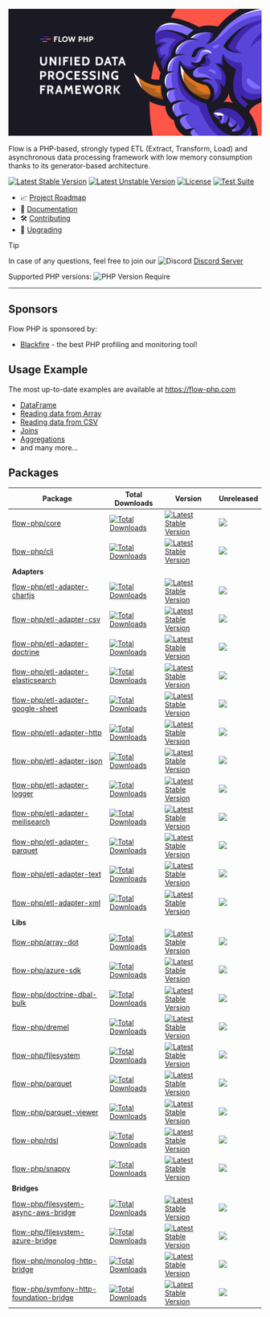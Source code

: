 ![img](/profile/flow_php_banner_01_2025.png)

Flow is a PHP-based, strongly typed ETL (Extract, Transform, Load) and asynchronous data processing framework with low memory consumption thanks to its generator-based architecture.

[![Latest Stable Version](https://poser.pugx.org/flow-php/flow/v)](https://packagist.org/packages/flow-php/flow)
[![Latest Unstable Version](https://poser.pugx.org/flow-php/flow/v/unstable)](https://packagist.org/packages/flow-php/flow)
[![License](https://poser.pugx.org/flow-php/flow/license)](https://packagist.org/packages/flow-php/flow)
[![Test Suite](https://github.com/flow-php/flow/actions/workflows/test-suite.yml/badge.svg?branch=1.x)](https://github.com/flow-php/flow/actions/workflows/test-suite.yml)

- 📈 [Project Roadmap](https://github.com/orgs/flow-php/projects/1)
- 📜 [Documentation](https://flow-php.com/documentation/)
- 🛠️ [Contributing](https://flow-php.com/documentation/contributing/)
- 🚧 [Upgrading](https://flow-php.com/documentation/upgrading/)


> [!TIP]
> In case of any questions, feel free to join our <img src="https://cdn.prod.website-files.com/6257adef93867e50d84d30e2/636e0a69f118df70ad7828d4_icon_clyde_blurple_RGB.svg" width="16px" height="16px" alt="Discord"> [Discord Server](https://discord.gg/5dNXfQyACW)

Supported PHP versions: ![PHP Version Require](https://poser.pugx.org/flow-php/flow/require/php)

---

## Sponsors 

Flow PHP is sponsored by: 

- [Blackfire](https://blackfire.io/) - the best PHP profiling and monitoring tool!
  
## Usage Example

The most up-to-date examples are available at https://flow-php.com 

- [DataFrame](https://flow-php.com/documentation/components/core/core/)
- [Reading data from Array](https://flow-php.com/data_reading/#example)
- [Reading data from CSV](https://flow-php.com/data_reading/csv/#example)
- [Joins](https://flow-php.com/join/#example)
- [Aggregations](https://flow-php.com/aggregations/#example)
- and many more...

## Packages


| Package                                                                                                        | Total Downloads                                                                                                                                                        | Version                                                                                                                                                                     | Unreleased                                                                                                                                                                   |
|----------------------------------------------------------------------------------------------------------------|------------------------------------------------------------------------------------------------------------------------------------------------------------------------|-----------------------------------------------------------------------------------------------------------------------------------------------------------------------------|------------------------------------------------------------------------------------------------------------------------------------------------------------------------------|
| [flow-php/core](https://flow-php.com/documentation/components/core/core)                                                        | [![Total Downloads](https://poser.pugx.org/flow-php/etl/downloads)](https://packagist.org/packages/flow-php/etl)                                                       | [![Latest Stable Version](https://poser.pugx.org/flow-php/etl/v/stable)](https://packagist.org/packages/flow-php/etl)                                                       | [![](https://flow-php.github.io/commits-since-release-counter/flow-php/etl.svg)](https://github.com/flow-php/etl/tags)                                                       |
| [flow-php/cli](https://flow-php.com/documentation/components/cli/docs)                                                          | [![Total Downloads](https://poser.pugx.org/flow-php/cli/downloads)](https://packagist.org/packages/flow-php/cli)                                                       | [![Latest Stable Version](https://poser.pugx.org/flow-php/cli/v/stable)](https://packagist.org/packages/flow-php/cli)                                                       | [![](https://flow-php.github.io/commits-since-release-counter/flow-php/cli.svg)](https://github.com/flow-php/cli/tags)                                                       |
| **Adapters**                                                                                                   |                                                                                                                                                                        |                                                                                                                                                                             |                                                                                                                                                                              |
| [flow-php/etl-adapter-chartjs](https://flow-php.com/documentation/components/adapters/chartjs)                                  | [![Total Downloads](https://poser.pugx.org/flow-php/etl-adapter-chartjs/downloads)](https://packagist.org/packages/flow-php/etl-adapter-chartjs)                       | [![Latest Stable Version](https://poser.pugx.org/flow-php/etl-adapter-chartjs/v/stable)](https://packagist.org/packages/flow-php/etl-adapter-chartjs)                       | [![](https://flow-php.github.io/commits-since-release-counter/flow-php/etl-adapter-chartjs.svg)](https://github.com/flow-php/etl-adapter-chartjs/tags)                       |
| [flow-php/etl-adapter-csv](https://flow-php.com/documentation/components/adapters/csv)                                          | [![Total Downloads](https://poser.pugx.org/flow-php/etl-adapter-csv/downloads)](https://packagist.org/packages/flow-php/etl-adapter-csv)                               | [![Latest Stable Version](https://poser.pugx.org/flow-php/etl-adapter-csv/v/stable)](https://packagist.org/packages/flow-php/etl-adapter-csv)                               | [![](https://flow-php.github.io/commits-since-release-counter/flow-php/etl-adapter-csv.svg)](https://github.com/flow-php/etl-adapter-csv/tags)                               |
| [flow-php/etl-adapter-doctrine](https://flow-php.com/documentation/components/adapters/doctrine)                                | [![Total Downloads](https://poser.pugx.org/flow-php/etl-adapter-doctrine/downloads)](https://packagist.org/packages/flow-php/etl-adapter-doctrine)                     | [![Latest Stable Version](https://poser.pugx.org/flow-php/etl-adapter-doctrine/v/stable)](https://packagist.org/packages/flow-php/etl-adapter-doctrine)                     | [![](https://flow-php.github.io/commits-since-release-counter/flow-php/etl-adapter-csv.svg)](https://github.com/flow-php/etl-adapter-csv/tags)                               |
| [flow-php/etl-adapter-elasticsearch](https://flow-php.com/documentation/components/adapters/elasticsearch)                      | [![Total Downloads](https://poser.pugx.org/flow-php/etl-adapter-elasticsearch/downloads)](https://packagist.org/packages/flow-php/etl-adapter-elasticsearch)           | [![Latest Stable Version](https://poser.pugx.org/flow-php/etl-adapter-elasticsearch/v/stable)](https://packagist.org/packages/flow-php/etl-adapter-elasticsearch)           | [![](https://flow-php.github.io/commits-since-release-counter/flow-php/etl-adapter-elasticsearch.svg)](https://github.com/flow-php/etl-adapter-elasticsearch/tags)           |
| [flow-php/etl-adapter-google-sheet](https://flow-php.com/documentation/components/adapters/google-sheet)                        | [![Total Downloads](https://poser.pugx.org/flow-php/etl-adapter-google-sheet/downloads)](https://packagist.org/packages/flow-php/etl-adapter-google-sheet)             | [![Latest Stable Version](https://poser.pugx.org/flow-php/etl-adapter-google-sheet/v/stable)](https://packagist.org/packages/flow-php/etl-adapter-google-sheet)             | [![](https://flow-php.github.io/commits-since-release-counter/flow-php/etl-adapter-google-sheet.svg)](https://github.com/flow-php/etl-adapter-google-sheet/tags)             |
| [flow-php/etl-adapter-http](https://flow-php.com/documentation/components/adapters/http)                                        | [![Total Downloads](https://poser.pugx.org/flow-php/etl-adapter-http/downloads)](https://packagist.org/packages/flow-php/etl-adapter-http)                             | [![Latest Stable Version](https://poser.pugx.org/flow-php/etl-adapter-http/v/stable)](https://packagist.org/packages/flow-php/etl-adapter-http)                             | [![](https://flow-php.github.io/commits-since-release-counter/flow-php/etl-adapter-http.svg)](https://github.com/flow-php/etl-adapter-http/tags)                             |
| [flow-php/etl-adapter-json](https://flow-php.com/documentation/components/adapters/json)                                        | [![Total Downloads](https://poser.pugx.org/flow-php/etl-adapter-json/downloads)](https://packagist.org/packages/flow-php/etl-adapter-json)                             | [![Latest Stable Version](https://poser.pugx.org/flow-php/etl-adapter-json/v/stable)](https://packagist.org/packages/flow-php/etl-adapter-json)                             | [![](https://flow-php.github.io/commits-since-release-counter/flow-php/etl-adapter-json.svg)](https://github.com/flow-php/etl-adapter-json/tags)                             |
| [flow-php/etl-adapter-logger](https://flow-php.com/documentation/components/adapters/logger)                                    | [![Total Downloads](https://poser.pugx.org/flow-php/etl-adapter-logger/downloads)](https://packagist.org/packages/flow-php/etl-adapter-logger)                         | [![Latest Stable Version](https://poser.pugx.org/flow-php/etl-adapter-logger/v/stable)](https://packagist.org/packages/flow-php/etl-adapter-logger)                         | [![](https://flow-php.github.io/commits-since-release-counter/flow-php/etl-adapter-meilisearch.svg)](https://github.com/flow-php/etl-adapter-meilisearch/tags)               |
| [flow-php/etl-adapter-meilisearch](https://flow-php.com/documentation/components/adapters/meilisearch)                          | [![Total Downloads](https://poser.pugx.org/flow-php/etl-adapter-meilisearch/downloads)](https://packagist.org/packages/flow-php/etl-adapter-meilisearch)               | [![Latest Stable Version](https://poser.pugx.org/flow-php/etl-adapter-meilisearch/v/stable)](https://packagist.org/packages/flow-php/etl-adapter-meilisearch)               | [![](https://flow-php.github.io/commits-since-release-counter/flow-php/etl-adapter-meilisearch.svg)](https://github.com/flow-php/etl-adapter-meilisearch/tags)               |
| [flow-php/etl-adapter-parquet](https://flow-php.com/documentation/components/adapters/parquet)                                  | [![Total Downloads](https://poser.pugx.org/flow-php/etl-adapter-parquet/downloads)](https://packagist.org/packages/flow-php/etl-adapter-parquet)                       | [![Latest Stable Version](https://poser.pugx.org/flow-php/etl-adapter-parquet/v/stable)](https://packagist.org/packages/flow-php/etl-adapter-parquet)                       | [![](https://flow-php.github.io/commits-since-release-counter/flow-php/etl-adapter-parquet.svg)](https://github.com/flow-php/etl-adapter-parquet/tags)                       |
| [flow-php/etl-adapter-text](https://flow-php.com/documentation/components/adapters/text)                                        | [![Total Downloads](https://poser.pugx.org/flow-php/etl-adapter-text/downloads)](https://packagist.org/packages/flow-php/etl-adapter-text)                             | [![Latest Stable Version](https://poser.pugx.org/flow-php/etl-adapter-text/v/stable)](https://packagist.org/packages/flow-php/etl-adapter-text)                             | [![](https://flow-php.github.io/commits-since-release-counter/flow-php/etl-adapter-text.svg)](https://github.com/flow-php/etl-adapter-text/tags)                             |
| [flow-php/etl-adapter-xml](https://flow-php.com/documentation/components/adapters/xml)                                          | [![Total Downloads](https://poser.pugx.org/flow-php/etl-adapter-xml/downloads)](https://packagist.org/packages/flow-php/etl-adapter-xml)                               | [![Latest Stable Version](https://poser.pugx.org/flow-php/etl-adapter-xml/v/stable)](https://packagist.org/packages/flow-php/etl-adapter-xml)                               | [![](https://flow-php.github.io/commits-since-release-counter/flow-php/etl-adapter-xml.svg)](https://github.com/flow-php/etl-adapter-xml/tags)                               |
| **Libs**                                                                                                       |                                                                                                                                                                        |                                                                                                                                                                             |                                                                                                                                                                              |
| [flow-php/array-dot](https://flow-php.com/documentation/components/libs/array-dot)                                              | [![Total Downloads](https://poser.pugx.org/flow-php/array-dot/downloads)](https://packagist.org/packages/flow-php/array-dot)                                           | [![Latest Stable Version](https://poser.pugx.org/flow-php/array-dot/v/stable)](https://packagist.org/packages/flow-php/array-dot)                                           | [![](https://flow-php.github.io/commits-since-release-counter/flow-php/array-dot.svg)](https://github.com/flow-php/array-dot/tags)                                           |
| [flow-php/azure-sdk](https://flow-php.com/documentation/components/libs/azure-sdk)                                              | [![Total Downloads](https://poser.pugx.org/flow-php/azure-sdk/downloads)](https://packagist.org/packages/flow-php/azure-sdk)                                           | [![Latest Stable Version](https://poser.pugx.org/flow-php/azure-sdk/v/stable)](https://packagist.org/packages/flow-php/azure-sdk)                                           | [![](https://flow-php.github.io/commits-since-release-counter/flow-php/azure-sdk.svg)](https://github.com/flow-php/azure-sdk/tags)                                           |
| [flow-php/doctrine-dbal-bulk](https://flow-php.com/documentation/components/libs/doctrine-dbal-bulk)                            | [![Total Downloads](https://poser.pugx.org/flow-php/doctrine-dbal-bulk/downloads)](https://packagist.org/packages/flow-php/doctrine-dbal-bulk)                         | [![Latest Stable Version](https://poser.pugx.org/flow-php/doctrine-dbal-bulk/v/stable)](https://packagist.org/packages/flow-php/doctrine-dbal-bulk)                         | [![](https://flow-php.github.io/commits-since-release-counter/flow-php/doctrine-dbal-bulk.svg)](https://github.com/flow-php/doctrine-dbal-bulk/tags)                         |
| [flow-php/dremel](https://flow-php.com/documentation/components/libs/dremel)                                                    | [![Total Downloads](https://poser.pugx.org/flow-php/dremel/downloads)](https://packagist.org/packages/flow-php/dremel)                                                 | [![Latest Stable Version](https://poser.pugx.org/flow-php/dremel/v/stable)](https://packagist.org/packages/flow-php/dremel)                                                 | [![](https://flow-php.github.io/commits-since-release-counter/flow-php/dremel.svg)](https://github.com/flow-php/dremel/tags)                                                 |
| [flow-php/filesystem](https://flow-php.com/documentation/components/libs/filesystem)                                            | [![Total Downloads](https://poser.pugx.org/flow-php/filesystem/downloads)](https://packagist.org/packages/flow-php/filesystem)                                         | [![Latest Stable Version](https://poser.pugx.org/flow-php/filesystem/v/stable)](https://packagist.org/packages/flow-php/filesystem)                                         | [![](https://flow-php.github.io/commits-since-release-counter/flow-php/filesystem.svg)](https://github.com/flow-php/filesystem/tags)                                         |
| [flow-php/parquet](https://flow-php.com/documentation/components/libs/parquet)                                                  | [![Total Downloads](https://poser.pugx.org/flow-php/parquet/downloads)](https://packagist.org/packages/flow-php/parquet)                                               | [![Latest Stable Version](https://poser.pugx.org/flow-php/parquet/v/stable)](https://packagist.org/packages/flow-php/parquet)                                               | [![](https://flow-php.github.io/commits-since-release-counter/flow-php/parquet.svg)](https://github.com/flow-php/parquet/tags)                                               |
| [flow-php/parquet-viewer](https://flow-php.com/documentation/components/libs/parquet-viewer)                                    | [![Total Downloads](https://poser.pugx.org/flow-php/parquet-viewer/downloads)](https://packagist.org/packages/flow-php/parquet-viewer)                                 | [![Latest Stable Version](https://poser.pugx.org/flow-php/parquet-viewer/v/stable)](https://packagist.org/packages/flow-php/parquet-viewer)                                 | [![](https://flow-php.github.io/commits-since-release-counter/flow-php/parquet-viewer.svg)](https://github.com/flow-php/parquet-viewer/tags)                                 |
| [flow-php/rdsl](https://flow-php.com/documentation/components/libs/rdsl)                                                        | [![Total Downloads](https://poser.pugx.org/flow-php/rdsl/downloads)](https://packagist.org/packages/flow-php/rdsl)                                                     | [![Latest Stable Version](https://poser.pugx.org/flow-php/rdsl/v/stable)](https://packagist.org/packages/flow-php/rdsl)                                                     | [![](https://flow-php.github.io/commits-since-release-counter/flow-php/rdsl.svg)](https://github.com/flow-php/rdsl/tags)                                                     |
| [flow-php/snappy](https://flow-php.com/documentation/components/libs/snappy)                                                    | [![Total Downloads](https://poser.pugx.org/flow-php/snappy/downloads)](https://packagist.org/packages/flow-php/snappy)                                                 | [![Latest Stable Version](https://poser.pugx.org/flow-php/snappy/v/stable)](https://packagist.org/packages/flow-php/snappy)                                                 | [![](https://flow-php.github.io/commits-since-release-counter/flow-php/snappy.svg)](https://github.com/flow-php/snappy/tags)                                                 |
| **Bridges**                                                                                                    |                                                                                                                                                                        |                                                                                                                                                                             |                                                                                                                                                                              |
| [flow-php/filesystem-async-aws-bridge](https://flow-php.com/documentation/components/bridges/filesystem-async-aws-bridge)       | [![Total Downloads](https://poser.pugx.org/flow-php/filesystem-async-aws-bridge/downloads)](https://packagist.org/packages/flow-php/filesystem-async-aws-bridge)       | [![Latest Stable Version](https://poser.pugx.org/flow-php/filesystem-async-aws-bridge/v/stable)](https://packagist.org/packages/flow-php/filesystem-async-aws-bridge)       | [![](https://flow-php.github.io/commits-since-release-counter/flow-php/filesystem-async-aws-bridge.svg)](https://github.com/flow-php/filesystem-async-aws-bridge/tags)       |
| [flow-php/filesystem-azure-bridge](https://flow-php.com/documentation/components/bridges/filesystem-azure-bridge)               | [![Total Downloads](https://poser.pugx.org/flow-php/filesystem-azure-bridge/downloads)](https://packagist.org/packages/flow-php/filesystem-azure-bridge)               | [![Latest Stable Version](https://poser.pugx.org/flow-php/filesystem-azure-bridge/v/stable)](https://packagist.org/packages/flow-php/filesystem-azure-bridge)               | [![](https://flow-php.github.io/commits-since-release-counter/flow-php/filesystem-azure-bridge.svg)](https://github.com/flow-php/filesystem-azure-bridge/tags)               |
| [flow-php/monolog-http-bridge](https://flow-php.com/documentation/components/bridges/monolog-http-bridge)                       | [![Total Downloads](https://poser.pugx.org/flow-php/monolog-http-bridge/downloads)](https://packagist.org/packages/flow-php/monolog-http-bridge)                       | [![Latest Stable Version](https://poser.pugx.org/flow-php/monolog-http-bridge/v/stable)](https://packagist.org/packages/flow-php/monolog-http-bridge)                       | [![](https://flow-php.github.io/commits-since-release-counter/flow-php/monolog-http-bridge.svg)](https://github.com/flow-php/monolog-http-bridge/tags)                       |
| [flow-php/symfony-http-foundation-bridge](https://flow-php.com/documentation/components/bridges/symfony-http-foundation-bridge) | [![Total Downloads](https://poser.pugx.org/flow-php/symfony-http-foundation-bridge/downloads)](https://packagist.org/packages/flow-php/symfony-http-foundation-bridge) | [![Latest Stable Version](https://poser.pugx.org/flow-php/symfony-http-foundation-bridge/v/stable)](https://packagist.org/packages/flow-php/symfony-http-foundation-bridge) | [![](https://flow-php.github.io/commits-since-release-counter/flow-php/symfony-http-foundation-bridge.svg)](https://github.com/flow-php/symfony-http-foundation-bridge/tags) |
 

